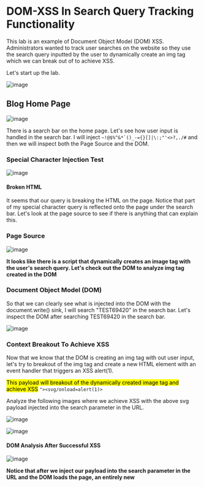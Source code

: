 <h1>DOM-XSS In Search Query Tracking Functionality</h1>

This lab is an example of Document Object Model (DOM) XSS. Administrators wanted to track user searches on the website so they use the search query inputted by the user to dynamically create an img tag
which we can break out of to achieve XSS.

Let's start up the lab.

![image](https://github.com/user-attachments/assets/f278d8af-b781-42a7-9071-9770de53bf25)

<h2>Blog Home Page</h2>

![image](https://github.com/user-attachments/assets/7cb86cda-e8dc-4a55-ba0e-148a1672fd43)

There is a search bar on the home page. Let's see how user input is handled in the search bar. I will inject ```~!@$%^&*`()_-={}[]|\:;"'<>?,./#``` and then we will inspect both the Page Source and the DOM.

<h3>Special Character Injection Test</h3>

![image](https://github.com/user-attachments/assets/a443e7b8-f0d0-4762-865d-718908d2acaf)

<h4>Broken HTML</h4>
It seems that our query is breaking the HTML on the page. Notice that part of my special character query is reflected onto the page under the search bar. Let's look at the page source to see if there is anything that can explain this.

<h3>Page Source</h3>

![image](https://github.com/user-attachments/assets/cd3c3182-80a0-497a-824e-d6a87db74e36)

<b>It looks like there is a script that dynamically creates an image tag with the user's search query. Let's check out the DOM to analyze img tag created in the DOM</b>

<h3>Document Object Model (DOM)</h3>

So that we can clearly see what is injected into the DOM with the document.write() sink, I will search "TEST69420" in the search bar. Let's inspect the DOM after searching TEST69420 in the search bar.

![image](https://github.com/user-attachments/assets/f460fe66-9589-487d-9fa2-a2639b06766e)

<h3>Context Breakout To Achieve XSS</h3>

Now that we know that the DOM is creating an img tag with out user input, let's try to breakout of the img tag and create a new HTML element with an event handler that triggers an XSS alert(1).

<mark>This payload will breakout of the dynamically created image tag and achieve XSS</mark> ```"><svg/onload=alert(1)>```

Analyze the following images where we achieve XSS with the above svg payload injected into the search parameter in the URL.

![image](https://github.com/user-attachments/assets/a21e56d1-4555-4c55-8860-d1fb42d950dc)

![image](https://github.com/user-attachments/assets/d8b4ba98-2f30-45b6-9e03-243845010bc7)

<h4>DOM Analysis After Successful XSS</h4>

![image](https://github.com/user-attachments/assets/c620635a-1ada-45ea-8775-df802bbcb20e)

<b>Notice that after we inject our payload into the search parameter in the URL and the DOM loads the page, an entirely new <svg> element with our alert(1) payload is created.

